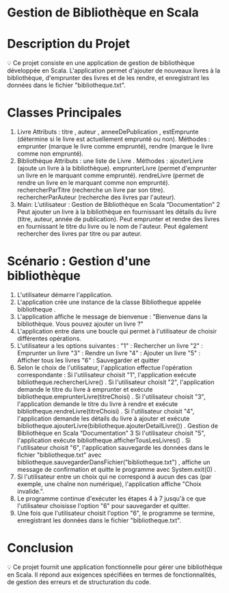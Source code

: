 # Gestion de Bibliothèque en Scala 

# Description du Projet
💡 Ce projet consiste en une application de gestion de bibliothèque
développée en Scala. L'application permet d'ajouter de nouveaux livres à
la bibliothèque, d'emprunter des livres et de les rendre, et enregistrant les
données dans le fichier "bibliotheque.txt".
# Classes Principales
1. Livre
Attributs : titre , auteur , anneeDePublication , estEmprunte (détermine si le livre
est actuellement emprunté ou non).
Méthodes : emprunter (marque le livre comme emprunté), rendre (marque le
livre comme non emprunté).
2. Bibliothèque
Attributs : une liste de Livre .
Méthodes :
ajouterLivre (ajoute un livre à la bibliothèque).
emprunterLivre (permet d'emprunter un livre en le marquant comme
emprunté).
rendreLivre (permet de rendre un livre en le marquant comme non
emprunté).
rechercherParTitre (recherche un livre par son titre).
rechercherParAuteur (recherche des livres par l'auteur).
3. Main:
L’utilisateur :
Gestion de Bibliothèque en Scala “Documentation” 2
Peut ajouter un livre à la bibliothèque en fournissant les détails du livre
(titre, auteur, année de publication).
Peut emprunter et rendre des livres en fournissant le titre du livre ou le nom
de l'auteur.
Peut également rechercher des livres par titre ou par auteur.
# Scénario : Gestion d'une bibliothèque
1. L'utilisateur démarre l'application.
2. L'application crée une instance de la classe Bibliotheque appelée bibliotheque .
3. L'application affiche le message de bienvenue : "Bienvenue dans la bibliothèque.
Vous pouvez ajouter un livre ?"
4. L'application entre dans une boucle qui permet à l'utilisateur de choisir
différentes opérations.
5. L'utilisateur a les options suivantes :
"1" : Rechercher un livre
"2" : Emprunter un livre
"3" : Rendre un livre
"4" : Ajouter un livre
"5" : Afficher tous les livres
"6" : Sauvegarder et quitter
6. Selon le choix de l'utilisateur, l'application effectue l'opération correspondante :
Si l'utilisateur choisit "1", l'application exécute bibliotheque.rechercherLivre() .
Si l'utilisateur choisit "2", l'application demande le titre du livre à emprunter et
exécute bibliotheque.emprunterLivre(titreChoisi) .
Si l'utilisateur choisit "3", l'application demande le titre du livre à rendre et
exécute bibliotheque.rendreLivre(titreChoisi) .
Si l'utilisateur choisit "4", l'application demande les détails du livre à ajouter
et exécute bibliotheque.ajouterLivre(bibliotheque.ajouterDetailLivre()) .
Gestion de Bibliothèque en Scala “Documentation” 3
Si l'utilisateur choisit "5", l'application exécute
bibliotheque.afficherTousLesLivres() .
Si l'utilisateur choisit "6", l'application sauvegarde les données dans le fichier
"bibliotheque.txt" avec bibliotheque.sauvegarderDansFichier("bibliotheque.txt") ,
affiche un message de confirmation et quitte le programme avec
System.exit(0) .
7. Si l'utilisateur entre un choix qui ne correspond à aucun des cas (par exemple,
une chaîne non numérique), l'application affiche "Choix invalide.".
8. Le programme continue d'exécuter les étapes 4 à 7 jusqu'à ce que l'utilisateur
choisisse l'option "6" pour sauvegarder et quitter.
9. Une fois que l'utilisateur choisit l'option "6", le programme se termine,
enregistrant les données dans le fichier "bibliotheque.txt".
# Conclusion
💡 Ce projet fournit une application fonctionnelle pour gérer une bibliothèque
en Scala. Il répond aux exigences spécifiées en termes de fonctionnalités,
de gestion des erreurs et de structuration du code.
